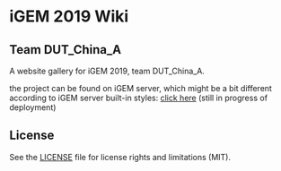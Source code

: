 # iGEM 2019 Wiki

## Team DUT_China_A

A website gallery for iGEM 2019, team DUT_China_A.

the project can be found on iGEM server, which might be a bit different according to iGEM server built-in styles: [click here](https://2019.igem.org/Team:DUT_China_A) (still in progress of deployment)

## License

See the [LICENSE](./LICENSE) file for license rights and limitations (MIT).
